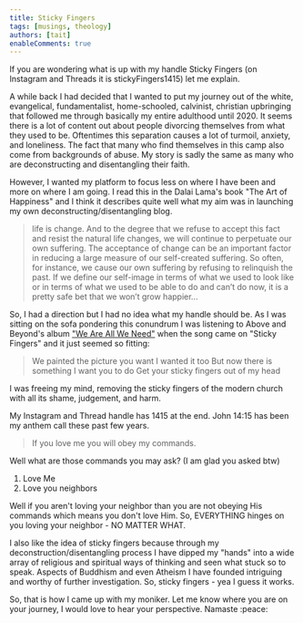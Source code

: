 ```yaml
---
title: Sticky Fingers
tags: [musings, theology]
authors: [tait]
enableComments: true
---
```


If you are wondering what is up with my handle Sticky Fingers (on Instagram and Threads it is stickyFingers1415) let me explain.

A while back I had decided that I wanted to put my journey out of the white, evangelical, fundamentalist, home-schooled, calvinist, christian upbringing that followed me through basically my entire adulthood until 2020. It seems there is a lot of content out about people divorcing themselves from what they used to be. Oftentimes this separation causes a lot of turmoil, anxiety, and loneliness. The fact that many who find themselves in this camp also come from backgrounds of abuse. My story is sadly the same as many who are deconstructing and disentangling their faith.

However, I wanted my platform to focus less on where I have been and more on where I am going. I read this in the Dalai Lama's book "The Art of Happiness" and I think it describes quite well what my aim was in launching my own deconstructing/disentangling blog.

> life is change. And to the degree that we refuse to accept this fact and resist the natural life changes, we will continue to perpetuate our own suffering. The acceptance of change can be an important factor in reducing a large measure of our self-created suffering. So often, for instance, we cause our own suffering by refusing to relinquish the past. If we define our self-image in terms of what we used to look like or in terms of what we used to be able to do and can’t do now, it is a pretty safe bet that we won’t grow happier...

So, I had a direction but I had no idea what my handle should be. As I was sitting on the sofa pondering this conundrum I was listening to Above and Beyond's album ["We Are All We Need"](https://open.spotify.com/album/6coJxgM3dkzZbbuPBVVcOW?si=iwjVvR4KSHuZnc8fTidlxg) when the song came on "Sticky Fingers" and it just seemed so fitting:

> We painted the picture you want
> I wanted it too
> But now there is something I want you to do
> Get your sticky fingers out of my head

I was freeing my mind, removing the sticky fingers of the modern church with all its shame, judgement, and harm.

My Instagram and Thread handle has 1415 at the end. John 14:15 has been my anthem call these past few years.

> If you love me you will obey my commands.

Well what are those commands you may ask? (I am glad you asked btw)

1. Love Me
2. Love you neighbors

Well if you aren't loving your neighbor than you are not obeying His commands which means you don't love Him. So, EVERYTHING hinges on you loving your neighbor - NO MATTER WHAT.

I also like the idea of sticky fingers because through my deconstruction/disentangling process I have dipped my "hands" into a wide array of religious and spiritual ways of thinking and seen what stuck so to speak. Aspects of Buddhism and even Atheism I have founded intriguing and worthy of further investigation. So, sticky fingers - yea I guess it works.

So, that is how I came up with my moniker. Let me know where you are on your journey, I would love to hear your perspective. Namaste :peace:
